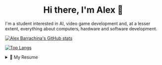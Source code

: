 <h1 align="center">Hi there, I'm Alex 👋</h1>

<!-- future portfolio here -->

I'm a student interested in AI, video game development and, at a lesser extent, everything about computers, hardware and software development.

  [![Alex Barrachina's GitHub stats](https://github-readme-stats.vercel.app/api?username=alk222&theme=dracula&include_all_commits=true&count_private=true&hide_title=true)](https://github.com/anuraghazra/github-readme-stats)


   [![Top Langs](https://github-readme-stats.vercel.app/api/top-langs/?username=alk222&theme=dracula&layout=compact&hide=jupyter%20notebook)](https://github.com/anuraghazra/github-readme-stats) 

<!-- [![GitHub Streak](https://streak-stats.demolab.com?user=ALK222&theme=dracula&date_format=j%20M%5B%20Y%5D)](https://git.io/streak-stats) -->
<details>
  <summary>📃 My Resume</summary>

## Education

- 📖 **Computer Engineering**\
  🧭 **Universidad Complutense de Madrid** - Madrid, Spain

## Experience

Yeah this looks kind of empty.

## Skills

<!-- Icons: https://github.com/tandpfun/skill-icons -->
<p align="center"> <b>Programming languages(and other "programming" stuff) </b></p>

<p align="center">
  <a href="https://skillicons.dev">
    <img src="https://skillicons.dev/icons?i=c,cpp,haskell,java,latex,py,ruby&perline=4" />
  </a>
</p>

<p align="center"> <b>Tools </b></p>

<p align="center">
  <a href="https://skillicons.dev">
    <img src="https://skillicons.dev/icons?i=eclipse,git,github,idea,spring,visualstudio,vscode&perline=4" />
  </a>
</p>

<p align="center"> <b>Operating systems</b></p>
<!-- Badges: https://github.com/alexandresanlim/Badges4-README.md-Profile -->
<p align="center">
  <img src="https://img.shields.io/badge/Arch_Linux-1793D1?style=for-the-badge&logo=arch-linux&logoColor=white" />
  <img src="https://img.shields.io/badge/Windows-0078D6?style=for-the-badge&logo=windows&logoColor=white" />
  <img src="https://img.shields.io/badge/Pop!_OS-48B9C7?style=for-the-badge&logo=Pop!_OS&logoColor=white" />
</p>

</details>
